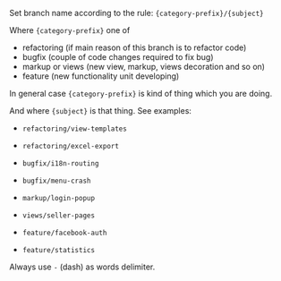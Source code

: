 Set branch name according to the rule:
`{category-prefix}/{subject}`

Where `{category-prefix}` one of
- refactoring (if main reason of this branch is to refactor code)
- bugfix (couple of code changes required to fix bug)
- markup or views (new view, markup, views decoration and so on)
- feature (new functionality unit developing)

In general case `{category-prefix}` is kind of thing which you are doing.

And where `{subject}` is that thing. See examples:

- `refactoring/view-templates`

- `refactoring/excel-export`

- `bugfix/i18n-routing`

- `bugfix/menu-crash`

- `markup/login-popup`

- `views/seller-pages`

- `feature/facebook-auth`

- `feature/statistics`

Always use `-` (dash) as words delimiter.